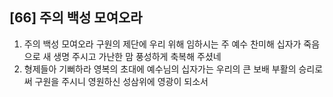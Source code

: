 ## [66] 주의 백성 모여오라

1) 주의 백성 모여오라 구원의 제단에 우리 위해 임하시는 주 예수 찬미해 십자가 죽음으로 새 생명 주시고 가난한 맘 풍성하게 축복해 주셨네
2) 형제들아 기뻐하라 영복의 초대에 예수님의 십자가는 우리의 큰 보배 부활의 승리로써 구원을 주시니 영원하신 성삼위에 영광이 되소서
